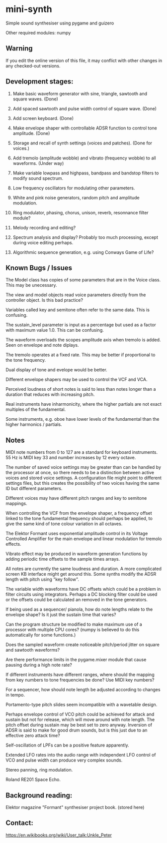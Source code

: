 # mini-synth

Simple sound synthesiser using pygame and guizero

Other required modules: numpy

## Warning

If you edit the online version of this file, it may conflict with other changes in any checked-out versions.

## Development stages:

1. Make basic waveform generator with sine, triangle, sawtooth and square waves. (Done)

2. Add spaced sawtooth and pulse width control of square wave. (Done)

3. Add screen keyboard. (Done)

4. Make envelope shaper with controllable ADSR function to control tone amplitude. (Done)

5. Storage and recall of synth settings (voices and patches). (Done for voices.)

6. Add tremolo (amplitude wobble) and vibrato (frequency wobble) to all waveforms. (Under way)

7. Make variable lowpass and highpass, bandpass and bandstop filters to modify sound spectrum.

8. Low frequency oscillators for modulating other parameters.

9. White and pink noise generators, random pitch and amplitude modulation.

10. Ring modulator, phasing, chorus, unison, reverb, resonnance filter module?

11. Melody recording and editing?

12. Spectrum analysis and display? Probably too much processing, except during voice editing perhaps.

13. Algorithmic sequence generation, e.g. using Conways Game of Life?

## Known Bugs / Issues

The Model class has copies of some parameters that are in the Voice class. This may be unecessary.

The view and model objects read voice parameters directly from the controller object. Is this bad practice?

Variables called key and semitone often refer to the same data. This is confusing.

The sustain_level parameter is input as a percentage but used as a factor with maximum value 1.0. This can be
confusing.

The waveform overloads the scopes amplitude axis when tremolo is added. Seen on envelope and note diplays.

The tremolo operates at a fixed rate. This may be better if proportional to the tone frequency.

Dual display of tone and evelope would be better.

Different envelope shapers may be used to control the VCF and VCA.

Perceived loudness of short notes is said to less than notes longer than a duration that reduces with increasing pitch.

Real instruments have inharmonicity, where the higher partials are not exact multiples of the fundamental.

Some instruments, e.g. oboe have lower levels of the fundamental than the higher harmonics / partials.


## Notes

MIDI note numbers from 0 to 127 are a standard for keyboard instruments. 55 Hz is MIDI key 33 and number increases
by 12 every octave.

The number of saved voice settings may be greater than can be handled by the processor at once, so there needs
to be a distinction between active voices and stored voice settings. A configuration file might point to
different settings files, but this creates the possibility of two voices having the same ID but different
parameters.

Different voices may have different pitch ranges and key to semitone mappings.

When controlling the VCF from the envelope shaper, a frequency offset linked to the tone fundamental frequency
should perhaps be applied, to give the same kind of tone colour variation in all octaves.

The Elektor Formant uses exponential amplitude control in its Voltage Controlled Amplifier for the main envelope
and linear modulation for tremolo effects.

Vibrato effect may be produced in waveform generation functions by adding periodic time offsets to the
sample times arrays.

All notes are currently the same loudness and duration. A more complicated screen KB interface might get around this.
Some synths modify the ADSR length with pitch using "key follow". 

The variable width waveforms have DC offsets which could be a problem in filter circuits using integrators.
Perhaps a DC blocking filter could be used or the offsets could be calculated an removed in the tone generators.

If being used as a sequencer/ pianola, how do note lengths relate to the envelope shape? Is it just the sustain
time that varies?

Can the program structure be modified to make maximum use of a processor with multiple CPU cores? (numpy is
believed to do this automatically for some functions.)

Does the sampled waveform create noticeable pitch/period jitter on square and sawtooth waveforms?

Are there performance limits in the pygame.mixer module that cause pausing during a high note rate?

If different instruments have different ranges, where should the mapping from key numbers to tone frequencies be done?
Use MIDI key numbers?

For a sequencer, how should note length be adjusted according to changes in tempo.

Portamento-type pitch slides seem incompatible with a wavetable design.

Perhaps envelope control of VCO pitch could be achieved for attack and sustain but not for release, which will move
around with note length. The pitch offset during sustain may be best set to zero anyway. Inversion of ADSR is said to make
for good drum sounds, but is this just due to an effective zero attack time?

Self-oscillation of LPFs can be a positive feature apparently.

Extended LFO rates into the audio range with independent LFO control of VCO and pulse width can produce very complex sounds.

Stereo panning, ring modulation.

Roland RE201 Space Echo.

## Background reading:

Elektor magazine "Formant" synthesiser project book. (stored here)

## Contact:

https://en.wikibooks.org/wiki/User_talk:Unkle_Peter
